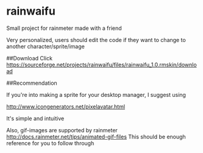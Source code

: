 rainwaifu
=========

Small project for rainmeter made with a friend

Very personalized, users should edit the code if they want to change to another character/sprite/image


##Download
Click https://sourceforge.net/projects/rainwaifu/files/rainwaifu_1.0.rmskin/download

##Recommendation

If you're into making a sprite for your desktop manager, I suggest using

http://www.icongenerators.net/pixelavatar.html

It's simple and intuitive

Also, gif-images are supported by rainmeter
http://docs.rainmeter.net/tips/animated-gif-files
This should be enough reference for you to follow through
